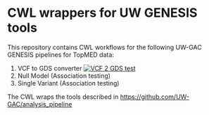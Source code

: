 # CWL wrappers for UW GENESIS tools

This repository contains CWL workflows for the following UW-GAC GENESIS pipelines for TopMED data:

1. VCF to GDS converter [![VCF 2 GDS test][vcf2gdstest-badge]][vcf2gdstest]
1. Null Model (Association testing)
1. Single Variant (Association testing)

[vcf2gdstest-badge]: https://github.com/kaushik-work/uw-genesis-topmed-cwl/workflows/vcf2gds/badge.svg
[vcf2gdstest]: https://github.com/kaushik-work/uw-genesis-topmed-cwl/actions?query=workflow%3Avcf2gds


The CWL wraps the tools described in https://github.com/UW-GAC/analysis_pipeline
